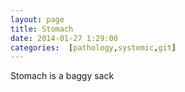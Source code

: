 ```yaml
---
layout: page
title: Stomach
date: 2014-01-27 1:29:00
categories:  [pathology,systemic,git]
---
```

Stomach is a baggy sack
